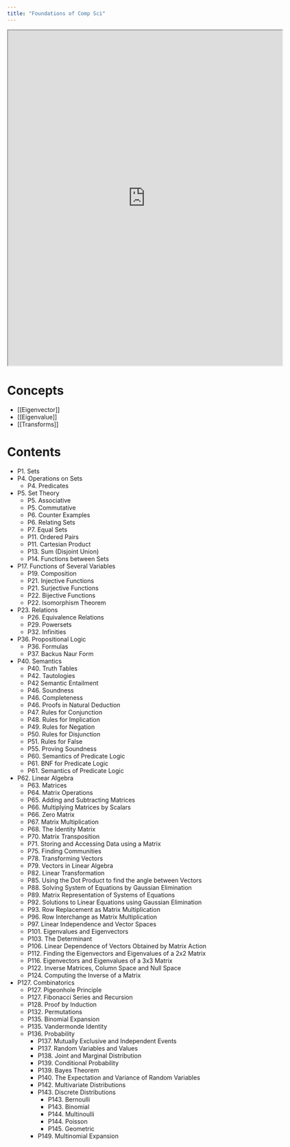 ```yaml
---
title: "Foundations of Comp Sci"
---
```




<iframe src="https://drive.google.com/file/d/1Li4jiD4QE1MnBID5KSZzVICuES7O0BYQ/preview" width="640" height="780" allow="autoplay"></iframe>

# Concepts

- [[Eigenvector]]
- [[Eigenvalue]]
- [[Transforms]]

# Contents

- P1. Sets
- P4. Operations on Sets
	- P4. Predicates
- P5. Set Theory
	- P5. Associative
	- P5. Commutative
	- P6. Counter Examples
	- P6. Relating Sets
	- P7. Equal Sets
	- P11. Ordered Pairs
	- P11. Cartesian Product
	- P13. Sum (Disjoint Union)
	- P14. Functions between Sets
- P17. Functions of Several Variables
	- P19. Composition
	- P21. Injective Functions
	- P21. Surjective Functions
	- P22. Bijective Functions
	- P22. Isomorphism Theorem
- P23. Relations
	- P26. Equivalence Relations
	- P29. Powersets
	- P32. Infinities
- P36. Propositional Logic
	- P36. Formulas
	- P37. Backus Naur Form
- P40. Semantics
	- P40. Truth Tables
	- P42. Tautologies
	- P42 Semantic Entailment
	- P46. Soundness
	- P46. Completeness
	- P46. Proofs in Natural Deduction
	- P47. Rules for Conjunction
	- P48. Rules for Implication
	- P49. Rules for Negation
	- P50. Rules for Disjunction
	- P51. Rules for False
	- P55. Proving Soundness
	- P60. Semantics of Predicate Logic
	- P61. BNF for Predicate Logic
	- P61. Semantics of Predicate Logic
- P62. Linear Algebra
	- P63. Matrices
	- P64. Matrix Operations
	- P65. Adding and Subtracting Matrices
	- P66. Multiplying Matrices by Scalars
	- P66. Zero Matrix
	- P67. Matrix Multiplication
	- P68. The Identity Matrix
	- P70. Matrix Transposition
	- P71. Storing and Accessing Data using a Matrix
	- P75. Finding Communities
	- P78. Transforming Vectors
	- P79. Vectors in Linear Algebra
	- P82. Linear Transformation
	- P85. Using the Dot Product to find the angle between Vectors
	- P88. Solving System of Equations by Gaussian Elimination
	- P89. Matrix Representation of Systems of Equations
	- P92. Solutions to Linear Equations using Gaussian Elimination
	- P93. Row Replacement as Matrix Multiplication
	- P96. Row Interchange as Matrix Multiplication
	- P97. Linear Independence and Vector Spaces
	- P101. Eigenvalues and Eigenvectors
	- P103. The Determinant
	- P106. Linear Dependence of Vectors Obtained by Matrix Action
	- P112. Finding the Eigenvectors and Eigenvalues of a 2x2 Matrix
	- P116. Eigenvectors and Eigenvalues of a 3x3 Matrix
	- P122. Inverse Matrices, Column Space and Null Space
	- P124. Computing the Inverse of a Matrix
- P127. Combinatorics
	- P127. Pigeonhole Principle
	- P127. Fibonacci Series and Recursion
	- P128. Proof by Induction
	- P132. Permutations
	- P135. Binomial Expansion
	- P135. Vandermonde Identity
	- P136. Probability
		- P137. Mutually Exclusive and Independent Events
		- P137. Random Variables and Values
		- P138. Joint and Marginal Distribution
		- P139. Conditional Probability
		- P139. Bayes Theorem
		- P140. The Expectation and Variance of Random Variables
		- P142. Multivariate Distributions
		- P143. Discrete Distributions
			- P143. Bernoulli
			- P143. Binomial
			- P144. Multinoulli
			- P144. Poisson
			- P145. Geometric
		- P149. Multinomial Expansion
